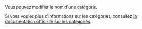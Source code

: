 Vous pouvez modifier le nom d'une catégorie.

Si vous voulez plus d'informations sur les catégories, consultez [la documentation officielle sur les catégories](https://firefly-iii.readthedocs.io/en/latest/concepts/categories.html).